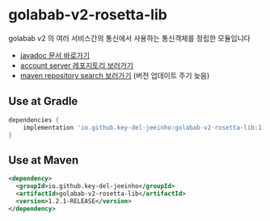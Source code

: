 # golabab-v2-rosetta-lib
golabab v2 의 여러 서비스간의 통신에서 사용하는 통신객체를 정립한 모듈입니다

- [javadoc 문서 바로가기](https://key-del-jeeinho.github.io/golabab-v2-rosetta/javadoc/index.html)
- [account server 레포지토리 보러가기](https://github.com/key-del-jeeinho/golabab-v2-account-server)
- [maven repository search 보러가기](https://search.maven.org/artifact/io.github.key-del-jeeinho/golabab-v2-rosetta-lib/) (버전 업데이트 주기 늦음)

## Use at Gradle
```groovy
dependencies {
    implementation 'io.github.key-del-jeeinho:golabab-v2-rosetta-lib:1.2.1-RELEASE'
}
```

## Use at Maven
```xml
<dependency>
  <groupId>io.github.key-del-jeeinho</groupId>
  <artifactId>golabab-v2-rosetta-lib</artifactId>
  <version>1.2.1-RELEASE</version>
</dependency>
```
